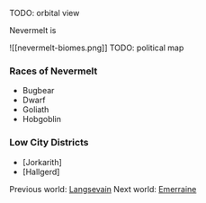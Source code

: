 ---
---
TODO: orbital view

Nevermelt is

![[nevermelt-biomes.png]]
TODO: political map

### Races of Nevermelt
- Bugbear
- Dwarf
- Goliath
- Hobgoblin

### Low City Districts
- [Jorkarith]
- [Hallgerd]

Previous world: [Langsevain](places/worlds/Langsevain)
Next world: [Emerraine](places/worlds/Emerraine)